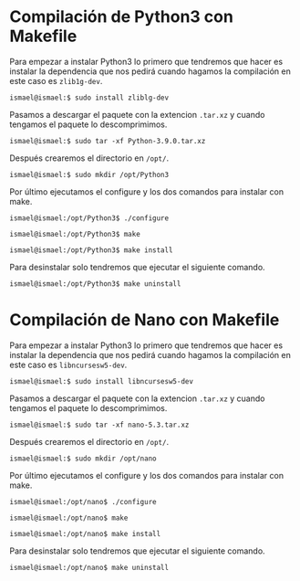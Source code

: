 # Compilación de Python3 con Makefile

Para empezar a instalar Python3 lo primero que tendremos que hacer es instalar la dependencia que nos pedirá cuando hagamos la compilación en este caso es `zlib1g-dev`.

~~~
ismael@ismael:$ sudo install zliblg-dev
~~~

Pasamos a descargar el paquete con la extencion `.tar.xz` y cuando tengamos el paquete lo descomprimimos.

~~~
ismael@ismael:$ sudo tar -xf Python-3.9.0.tar.xz
~~~

Después crearemos el directorio en `/opt/`.

~~~
ismael@ismael:$ sudo mkdir /opt/Python3
~~~

Por último ejecutamos el configure y los dos comandos para instalar con make.

~~~
ismael@ismael:/opt/Python3$ ./configure
~~~

~~~
ismael@ismael:/opt/Python3$ make
~~~

~~~
ismael@ismael:/opt/Python3$ make install
~~~

Para desinstalar solo tendremos que ejecutar el siguiente comando.

~~~
ismael@ismael:/opt/Python3$ make uninstall
~~~

# Compilación de Nano con Makefile

Para empezar a instalar Python3 lo primero que tendremos que hacer es instalar la dependencia que nos pedirá cuando hagamos la compilación en este caso es `libncursesw5-dev`.

~~~
ismael@ismael:$ sudo install libncursesw5-dev
~~~

Pasamos a descargar el paquete con la extencion `.tar.xz` y cuando tengamos el paquete lo descomprimimos.

~~~
ismael@ismael:$ sudo tar -xf nano-5.3.tar.xz
~~~

Después crearemos el directorio en `/opt/`.

~~~
ismael@ismael:$ sudo mkdir /opt/nano
~~~

Por último ejecutamos el configure y los dos comandos para instalar con make.

~~~
ismael@ismael:/opt/nano$ ./configure
~~~

~~~
ismael@ismael:/opt/nano$ make
~~~

~~~
ismael@ismael:/opt/nano$ make install
~~~

Para desinstalar solo tendremos que ejecutar el siguiente comando.

~~~
ismael@ismael:/opt/nano$ make uninstall
~~~
